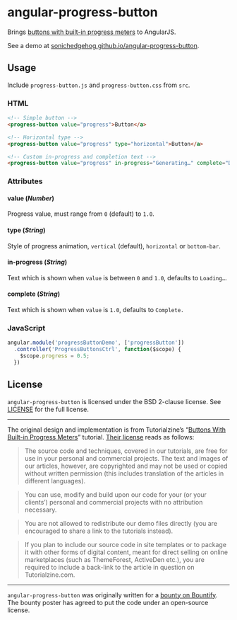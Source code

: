 # angular-progress-button

Brings [buttons with built-in progress meters](http://tutorialzine.com/2013/10/buttons-built-in-progress-meters/)
to AngularJS.

See a demo at [sonichedgehog.github.io/angular-progress-button](http://sonichedgehog.github.io/angular-progress-button).

## Usage

Include `progress-button.js` and `progress-button.css` from `src`.

### HTML

```html
<!-- Simple button -->
<progress-button value="progress">Button</a>

<!-- Horizontal type -->
<progress-button value="progress" type="horizontal">Button</a>

<!-- Custom in-progress and completion text -->
<progress-button value="progress" in-progress="Generating…" complete="Download">Generate</a>
```

### Attributes

#### value (*Number*)

Progress value, must range from `0` (default) to `1.0`.

#### type (*String*)

Style of progress animation, `vertical` (default), `horizontal` or `bottom-bar`.

#### in-progress (*String*)

Text which is shown when `value` is between `0` and `1.0`, defaults to `Loading…`.

#### complete (*String*)

Text which is shown when `value` is `1.0`, defaults to `Complete.`

### JavaScript

```js
angular.module('progressButtonDemo', ['progressButton'])
  .controller('ProgressButtonsCtrl', function($scope) {
    $scope.progress = 0.5;
  })
```

## License

`angular-progress-button` is licensed under the BSD 2-clause license. See [LICENSE](./LICENSE) for the full license.

---

The original design and implementation is from Tutorialzine’s “[Buttons With Built-in Progress Meters](http://tutorialzine.com/2013/10/buttons-built-in-progress-meters/)” tutorial. [Their license](http://tutorialzine.com/license/) reads as follows:

> The source code and techniques, covered in our tutorials, are free for use in your personal and commercial projects. The text and images of our articles, however, are copyrighted and may not be used or copied without written permission (this includes translation of the articles in different languages).

> You can use, modify and build upon our code for your (or your clients’) personal and commercial projects with no attribution necessary.

> You are not allowed to redistribute our demo files directly (you are encouraged to share a link to the tutorials instead).

> If you plan to include our source code in site templates or to package it with other forms of digital content, meant for direct selling on online marketplaces (such as ThemeForest, ActiveDen etc.), you are required to include a back-link to the article in question on Tutorialzine.com.

---

`angular-progress-button` was originally written for a [bounty on Bountify](https://bountify.co/turn-this-jquery-into-a-angular-directive). The bounty poster has agreed to put the code under an open-source license.
